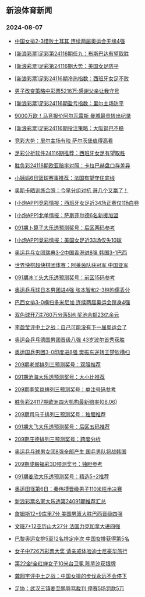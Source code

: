 ## 新浪体育新闻 
### 2024-08-07

+ [中国女排2-3惜败土耳其 连续两届奥运会无缘4强](https://sports.sina.com.cn/others/volleyball/2024-08-06/doc-inchtaqz9946577.shtml)

+ [[新浪彩票]足彩第24116期任九：布斯巴达有望取胜](https://sports.sina.com.cn/l/2024-08-06/doc-inchsfmk5013483.shtml)

+ [[新浪彩票]足彩第24116期大势：美国女足防平](https://sports.sina.com.cn/l/2024-08-06/doc-inchsfmh8235954.shtml)

+ [[新浪彩票]足彩24116期冷热指数：西班牙女足不败](https://sports.sina.com.cn/l/2024-08-06/doc-inchsfmk5014506.shtml)

+ [男子改变策略中彩票5216万:感谢父亲让我守号](https://sports.sina.com.cn/l/2024-08-06/doc-inchsfmh8235316.shtml)

+ [[新浪彩票]足彩24116期盈亏指数：里尔主场防平](https://sports.sina.com.cn/l/2024-08-06/doc-inchsfmn0270678.shtml)

+ [9000万欧！马竞报价阿尔瓦雷斯 曼城最贵转出纪录](https://sports.sina.com.cn/g/pl/2024-08-06/doc-inchsmtk0227992.shtml)

+ [[新浪彩票]足彩24116期投注策略：大阪钢巴不稳](https://sports.sina.com.cn/l/2024-08-06/doc-inchsfmh8236507.shtml)

+ [竞彩大势：里尔主场有险 萨尔茨堡值得高看](https://sports.sina.com.cn/l/2024-08-06/doc-inchsfmk5015089.shtml)

+ [足彩分析软件24116期推荐：西班牙女足有望取胜](https://sports.sina.com.cn/l/2024-08-06/doc-inchsfmp7073943.shtml)

+ [胜负彩24116期欧亚赔率对照：卡拉巴赫盘口存差异](https://sports.sina.com.cn/l/2024-08-06/doc-inchsfmn0300994.shtml)

+ [小姨妈6日篮球赛事推荐：法国有望守住底线](https://sports.sina.com.cn/l/2024-08-06/doc-inchswie0038976.shtml)

+ [奥斯卡晒训练合照：今早分组对抗 哥几个又赢了！](https://sports.sina.com.cn/china/2024-08-06/doc-inchswif6825486.shtml)

+ [[小炮APP]竞彩情报：西班牙女足近34场正赛仅1场白卷](https://sports.sina.com.cn/l/2024-08-06/doc-inchsmtm6977671.shtml)

+ [[小炮APP]北单情报：萨斯菲尔德6名新援加盟](https://sports.sina.com.cn/l/2024-08-06/doc-inchsmtm6984089.shtml)

+ [091期卜算子大乐透预测奖号：后区两码参考](https://sports.sina.com.cn/l/2024-08-06/doc-inchswif6792993.shtml)

+ [[小炮APP]竞彩情报：美国女足近33场仅失10球](https://sports.sina.com.cn/l/2024-08-06/doc-inchsmtk0195770.shtml)

+ [奥运乒乓女团瑞典3-2中国香港进8强 韩国3-1巴西](https://sports.sina.com.cn/others/pingpang/2024-08-06/doc-inchrzcq0396619.shtml)

+ [世界快棋超快棋团体赛：阿莱茵队获冠军 中国亚军](https://sports.sina.com.cn/go/2024-08-06/doc-inchsrza8065184.shtml)

+ [091期冰丫头大乐透预测奖号：前区15码参考](https://sports.sina.com.cn/l/2024-08-06/doc-inchswif6792412.shtml)

+ [奥运乒乓球日本男团进4强 张本智和2-3林昀儒丢分](https://sports.sina.com.cn/others/pingpang/2024-08-06/doc-inchttnt9648640.shtml)

+ [巴西女排3-0横扫多米尼加 连续两届奥运会跻身4强](https://sports.sina.com.cn/others/volleyball/2024-08-06/doc-inchthwu7831391.shtml)

+ [双色球开7注760万分落5地 奖池余额23亿余元](https://sports.sina.com.cn/l/2024-08-06/doc-inchtpev9753024.shtml)

+ [李盈莹评中土之战：自己可能没有下一届奥运会了](https://sports.sina.com.cn/others/volleyball/2024-08-06/doc-inchthwu7836914.shtml)

+ [奥运会乒乓德国男团晋级八强 43岁波尔首秀获胜](https://sports.sina.com.cn/others/pingpang/2024-08-06/doc-inchrzcq0396629.shtml)

+ [奥运国乒男团3-0印度进8强 樊振东逆转王楚钦横扫](https://sports.sina.com.cn/others/pingpang/2024-08-06/doc-inchtaqw7912766.shtml)

+ [209期老郑排列三预测奖号：双胆推荐](https://sports.sina.com.cn/l/2024-08-06/doc-inchswia4787928.shtml)

+ [091期沧海大乐透预测奖号：大小比推荐](https://sports.sina.com.cn/l/2024-08-06/doc-inchswif6792806.shtml)

+ [209期李笑岚排列三预测奖号：单注号码参考](https://sports.sina.com.cn/l/2024-08-06/doc-inchswif6823581.shtml)

+ [胜负彩24117期欧洲四大机构最新赔率(08.06)](https://sports.sina.com.cn/l/2024-08-06/doc-inchtaqz9950149.shtml)

+ [209期司马千排列三预测奖号：独胆推荐](https://sports.sina.com.cn/l/2024-08-06/doc-inchswie0044607.shtml)

+ [091期大飞大乐透预测奖号：后区五码推荐](https://sports.sina.com.cn/l/2024-08-06/doc-inchswie0015859.shtml)

+ [209期庄德排列三预测奖号：跨度分析](https://sports.sina.com.cn/l/2024-08-06/doc-inchswif6817796.shtml)

+ [奥运乒乓球男女团8强全部产生 国乒男队将战韩国](https://sports.sina.com.cn/others/pingpang/2024-08-06/doc-inchtaqy4712302.shtml)

+ [209期成毅福彩3D预测奖号：独胆参考](https://sports.sina.com.cn/l/2024-08-06/doc-inchswif6814557.shtml)

+ [091期姜欣大乐透预测奖号：精选5+2推荐](https://sports.sina.com.cn/l/2024-08-06/doc-inchswie0014229.shtml)

+ [奥运田径第6日：秦伟搏晋级男子110米栏半决赛](https://sports.sina.com.cn/others/athletics/2024-08-06/doc-inchthwz6629548.shtml)

+ [新浪彩票名家大乐透第24091期推荐汇总](https://sports.sina.com.cn/l/2024-08-06/doc-inchswhy7981903.shtml)

+ [詹姆斯12+9库里7分 美国男篮大胜巴西晋级四强](https://sports.sina.com.cn/basketball/nba/2024-08-07/doc-inchukkp6111760.shtml)

+ [文班7+12亚历山大27分 法国力克加拿大进四强](https://sports.sina.com.cn/basketball/nba/2024-08-07/doc-inchukkp6110016.shtml)

+ [巴黎奥运女排5至12名排定座次 中国女排获得第5名](https://sports.sina.com.cn/others/volleyball/2024-08-07/doc-inchukkp6109421.shtml)

+ [女子中726万彩票大奖 请亲戚体验迪士尼豪华旅行](https://sports.sina.com.cn/l/2024-08-07/doc-inchukkm9337905.shtml)

+ [第22金!全红婵女子10米台卫冕 陈芋汐获银牌](https://sports.sina.com.cn/others/diving/2024-08-07/doc-inchukkp6124917.shtml)

+ [龚翔宇评中土之战：中国女排的步伐永远不会停下](https://sports.sina.com.cn/others/volleyball/2024-08-07/doc-inchukkh7320838.shtml)

+ [足协：武汉三镇姜至鹏辱骂裁判 停赛5场罚款5万](https://sports.sina.com.cn/china/2024-08-07/doc-inchuqsi9242716.shtml)

